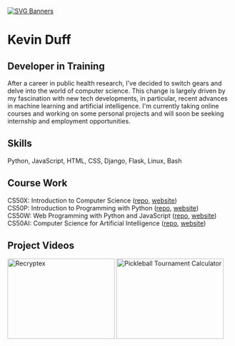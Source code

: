 [![SVG Banners](https://svg-banners.vercel.app/api?type=luminance&text1=KevinDuff_💻&width=900&height=150)](https://github.com/Akshay090/svg-banners)
# Kevin Duff
## Developer in Training

After a career in public health research, I've decided to switch gears and delve into the world of computer science. This change is largely driven by my fascination with new tech developments, in particular, recent advances in machine learning and artificial intelligence. I'm currently taking online courses and working on some personal projects and will soon be seeking internship and employment opportunities.

## Skills
Python, JavaScript, HTML, CSS, Django, Flask, Linux, Bash

## Course Work
CS50X: Introduction to Computer Science (<a href="https://github.com/kvnduff/CS50X/" target="_blank">repo</a>,
                                         <a href="https://cs50.harvard.edu/x/2022/" target="_blank">website</a>)<br>
CS50P: Introduction to Programming with Python (<a href="https://github.com/kvnduff/CS50P/" target="_blank">repo</a>,
                                                <a href="https://cs50.harvard.edu/python/2022//" target="_blank">website</a>)<br>
CS50W: Web Programming with Python and JavaScript (<a href="https://github.com/kvnduff/CS50W/" target="_blank">repo</a>,
                                                   <a href="https://cs50.harvard.edu/web/2020/" target="_blank">website</a>)<br>
CS50AI: Computer Science for Artificial Intelligence (<a href="https://github.com/kvnduff/CS50AI/" target="_blank">repo</a>,
                                                      <a href="https://cs50.harvard.edu/ai/2020/" target="_blank">website</a>)

## Project Videos
<div>
  <a href="http://www.youtube.com/watch?feature=player_embedded&v=M8JmcAFzFuo" target="_blank"><img src="http://img.youtube.com/vi/M8JmcAFzFuo/0.jpg" 
  alt="Recryptex" width="240" height="180" target="_blank"/></a>
  <a href="http://www.youtube.com/watch?feature=player_embedded&v=WHggJosI90s" target="_blank"><img src="http://img.youtube.com/vi/WHggJosI90s/0.jpg" 
  alt="Pickleball Tournament Calculator" width="240" height="180" target="_blank"/></a>
</div>
